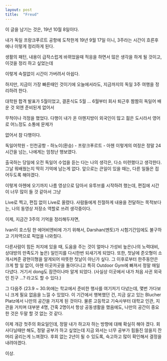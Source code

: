 ```yaml
---
layout: post
title:  "Freud"
---
```


이 글을 남기는 것은, 19년 10월 8일이다.

 

내가 독일 프랑크푸르트 공항에 도착한게 19년 9월 17일 이니, 3주라는 시간이 흐른후에나 이렇게 정리하게 된다.

생활의 패턴, 내용이 급작스럽게 바뀌었을때 적응을 하면서 많은 생각을 하게 될 것이고, 이것을 정리 하고 싶었는데

이렇게 속절없이 시간이 가버려서 아쉽다.

하지만, 지금이 가장 빠른때인 것이기에 오늘에서라도, 지금까지의 독일 3주 여행을 정리하려 한다.

대학원 합격 발표가 5월이었고, 결혼식도 5월 ... 6월부터 회사 퇴근후 짬짬히 독일어 배운 것 외엔 준비된게 없어서 

무척이나 걱정을 했었다. 다행이 내가 온 아헨지방이 외국인이 많고 젊은 도시라서 영어로 어느정도 소통에 문제가 

없어서 참 다행이다.

독일어학원 - 인천공항 - 하노이(환승) - 프랑크푸르트 - 아헨 이렇게의 여정은 정말 24시간을 넘는, 나에게는 엄청난 행보였다.

출국하는 당일에 오전 독일어 수업을 듣는 다는 나의 생각은, 다소 미련했다고 생각한다. 그날 뭐배웠는지 딱히 기억에 남는게 없다. 앞으로는 큰일이 있을 때는, 다른 일들은 접어두도록 해야겠다.

이렇게 아헨에 오기까지 나름 영상으로 담아서 유투브를 시작하려 했는데, 편집에 시간이 너무 많이 들 것 같아서 그냥 

Live로 찍고, 편집 없이 Live로 올렸다. 사람들에게 친절하게 내용을 전달하는 목적보다는, 나의 동영상 저장소 역할로 쓰려 생각중이다.

이제, 지금간 3주의 기억을 정리해두자면,

Ivan이 호스팅 한 에어비엔비에 가기 위해서, Darshan(멘토)가 시험기간임에도 불구하고 기차역으로 픽업을 나와줬다.

다른사람이 힘든 처지에 있을 때, 도움을 주는 것이 얼마나 가성비 높은(나의 노력대비, 상대방의 만족도가 높은) 일인지를 다시한번 되새기게 되었다. 또한, 첫날에 준오형이 소개시켜준 광현이형을 알게되어 따뜻한 첫날이 아닌가 싶다. 그 이후로부터 한주동안은 크게 할 일 없이, 아헨 이곳저곳을 돌아다니고 특히 Outdoor Gym에 빠져서 정말 매일 다녔다. 거기서 dong도 잠깐이나마 알게 되었다. (사실상 이곳에서 내가 처음 사귄 외국인 친구 ...? 라고도 할 수 있다.)

그 다음주 (23.9 ~ 30.9)에는 학교에서 준비한 행사를 여기저기 다녔는데, 몇번 가다보니 크게 필요 없음을 느낄 수 있었다. 이 기간에서 행복했던 건, 지금 살고 있는 Blucher Platz에서 나만의 공간을 가지게 된 것이다. 물론 고등학교 기숙사부터 대학교 인관, 지관을 거치며 대부분 4명, 간혹 2명이서 항상 공동생활을 했음에도, 나만의 공간이 중요한 것은 두말 할 것 없는 것 같다. 

이제 개강 첫주의 화요일인데, 정말 내가 하고자 하는 방향에 대해 확실히 해야 겠다. 회사다닐때만 해도, 정말 공부가 하고 싶었는데 지금 와서는 너무 공부가 힘들진 않을지 잔머리 굴리는게 느껴졌다. 후회 없는 2년이 될 수 있도록, 숙고하고 많이 확인해서 결정을 내려야겠다.

이상.